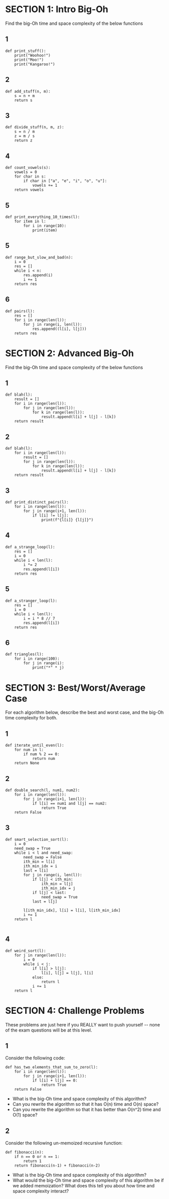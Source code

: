# SECTION 1: Intro Big-Oh
Find the big-Oh time and space complexity of the below functions

## 1
```
def print_stuff():
    print("Woohoo!")
    print("Moo!")
    print("Kangaroo!")
```
## 2
```
def add_stuff(n, m):
    s = n + m
    return s
```
## 3
```
def divide_stuff(n, m, z):
    s = n / m
    z = m / s
    return z
```
## 4
```
def count_vowels(s):
    vowels = 0
    for char in s:
        if char in ["a", "e", "i", "o", "u"]:
            vowels += 1
    return vowels
```
## 5
```
def print_everything_10_times(l):
    for item in l:
        for i in range(10):
            print(item)
```

## 5
```
def range_but_slow_and_bad(n):
    i = 0
    res = []
    while i < n:
        res.append(i)
        i += 1
    return res
```

## 6
```
def pairs(l):
    res = []
    for i in range(len(l)):
        for j in range(i, len(l)):
            res.append((l[i], l[j]))
    return res
```
# SECTION 2: Advanced Big-Oh
Find the big-Oh time and space complexity of the below functions
## 1
```
def blah(l):
    result = []
    for i in range(len(l)):
        for j in range(len(l)):
            for k in range(len(l)):
                result.append(l[i] + l[j] - l[k])
    return result                
```

## 2
```
def blah(l):
    for i in range(len(l)):
        result = []
        for j in range(len(l)):
            for k in range(len(l)):
                result.append(l[i] + l[j] - l[k])
    return result                
```

## 3
```
def print_distinct_pairs(l):
    for i in range(len(l)):
        for j in range(i+1, len(l)):
            if l[i] != l[j]:
                print(f"{l[i]} {l[j]}")              
```

## 4
```
def a_strange_loop(l):
    res = []
    i = 0
    while i < len(l):
        i *= 2
        res.append(l[i])
    return res              
```

## 5
```
def a_stranger_loop(l):
    res = []
    i = 0
    while i < len(l):
        i = i * 8 // 7
        res.append(l[i])
    return res              
```

## 6
```
def triangles(l):
    for i in range(100):
        for j in range(i):
            print("*" * j)       
```

# SECTION 3: Best/Worst/Average Case
For each algorithm below, describe the best and worst case, and the big-Oh time complexity for both.

## 1
```
def iterate_until_even(l):
    for num in l:
        if num % 2 == 0:
            return num
    return None  
```

## 2
```
def double_search(l, num1, num2):
    for i in range(len(l)):
        for j in range(i+1, len(l)):
            if l[i] == num1 and l[j] == num2:
                return True
    return False  
```

## 3
```
def smart_selection_sort(l):
    i = 0
    need_swap = True
    while i < l and need_swap:
        need_swap = False
        ith_min = l[i]
        ith_min_idx = i
        last = l[i]
        for j in range(i, len(l)):
            if l[j] < ith_min:
                ith_min = l[j]
                ith_min_idx = j
            if l[j] < last:
                need_swap = True
            last = l[j]
        
        l[ith_min_idx], l[i] = l[i], l[ith_min_idx]
        i += 1
    return l
             
```

## 4
```
def weird_sort(l):
    for j in range(len(l)):
        i = 0
        while i < j:
            if l[i] > l[j]:
                l[i], l[j] = l[j], l[i]
            else:
                return l
            i += 1
    return l   
```
# SECTION 4: Challenge Problems
These problems are just here if you REALLY want to push yourself -- none of the exam questions will be at this level.

## 1
Consider the following code:
```
def has_two_elements_that_sum_to_zero(l):
    for i in range(len(l)):
        for j in range(i+1, len(l)):
            if l[i] + l[j] == 0:
                return True
    return False
```
 - What is the big-Oh time and space complexity of this algorithm?
 - Can you rewrite the algorithm so that it has O(n) time and O(n) space?
 - Can you rewrite the algorithm so that it has better than O(n^2) time and O(1) space?

## 2
Consider the following un-memoized recursive function:
```
def fibonacci(n):
    if n == 0 or n == 1:
        return 1
    return fibonacci(n-1) + fibonacci(n-2)
```
- What is the big-Oh time and space complexity of this algorithm?
- What would the big-Oh time and space complexity of this algorithm be if we added memoization? What does this tell you about how time and space complexity interact?
